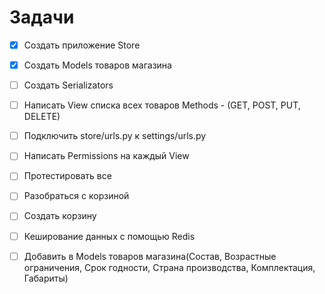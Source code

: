 # Задачи
- [X] Создать приложение Store
- [X] Создать Models товаров магазина
- [ ] Создать Serializators
- [ ] Написать View списка всех товаров Methods - (GET, POST, PUT, DELETE)
- [ ] Подключить store/urls.py к settings/urls.py
- [ ] Написать Permissions на каждый View
- [ ] Протестировать все


- [ ] Разобраться с корзиной
- [ ] Создать корзину

- [ ] Кеширование данных с помощью Redis

- [ ] Добавить в Models товаров магазина(Состав, Возрастные ограничения, Срок годности, Страна производства, Комплектация, Габариты)